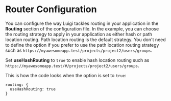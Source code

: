 # Router Configuration

You can configure the way Luigi tackles routing in your application in the **Routing** section of the configuration file. In the example, you can choose the routing strategy to apply in your application as either hash or path location routing. Path location routing is the default strategy. You don't need to define the option if you prefer to use the path location routing strategy such as `https://myawesomeapp.test/projects/project2/users/groups`.

Set **useHashRouting** to `true` to enable hash location routing such as `https://myawesomeapp.test/#/projects/project2/users/groups`.

This is how the code looks when the option is set to `true`:

````
routing: {
  useHashRouting: true
}
````